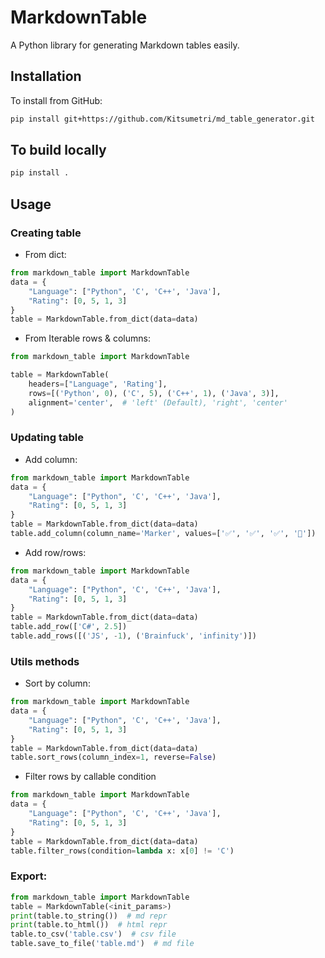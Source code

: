 # MarkdownTable

A Python library for generating Markdown tables easily.

## Installation

To install from GitHub:
```bash
pip install git+https://github.com/Kitsumetri/md_table_generator.git
```

## To build locally
```bash
pip install .
````


## Usage

### Creating table

* From dict:
```python
from markdown_table import MarkdownTable
data = {
    "Language": ["Python", 'C', 'C++', 'Java'],
    "Rating": [0, 5, 1, 3]
}
table = MarkdownTable.from_dict(data=data)
```

* From Iterable rows & columns:
```python
from markdown_table import MarkdownTable

table = MarkdownTable(
    headers=["Language", 'Rating'],
    rows=[('Python', 0), ('C', 5), ('C++', 1), ('Java', 3)],
    alignment='center',  # 'left' (Default), 'right', 'center'
)
```

### Updating table

* Add column:
```python
from markdown_table import MarkdownTable
data = {
    "Language": ["Python", 'C', 'C++', 'Java'],
    "Rating": [0, 5, 1, 3]
}
table = MarkdownTable.from_dict(data=data)
table.add_column(column_name='Marker', values=['✅', '✅', '✅', '🚫'])
```

* Add row/rows:
```python
from markdown_table import MarkdownTable
data = {
    "Language": ["Python", 'C', 'C++', 'Java'],
    "Rating": [0, 5, 1, 3]
}
table = MarkdownTable.from_dict(data=data)
table.add_row(['C#', 2.5])
table.add_rows([('JS', -1), ('Brainfuck', 'infinity')])
```

### Utils methods
* Sort by column:
```python
from markdown_table import MarkdownTable
data = {
    "Language": ["Python", 'C', 'C++', 'Java'],
    "Rating": [0, 5, 1, 3]
}
table = MarkdownTable.from_dict(data=data)
table.sort_rows(column_index=1, reverse=False)
```

* Filter rows by callable condition
```python
from markdown_table import MarkdownTable
data = {
    "Language": ["Python", 'C', 'C++', 'Java'],
    "Rating": [0, 5, 1, 3]
}
table = MarkdownTable.from_dict(data=data)
table.filter_rows(condition=lambda x: x[0] != 'C')
```

### Export:
```python
from markdown_table import MarkdownTable
table = MarkdownTable(<init_params>)
print(table.to_string())  # md repr
print(table.to_html())  # html repr
table.to_csv('table.csv')  # csv file
table.save_to_file('table.md')  # md file
```